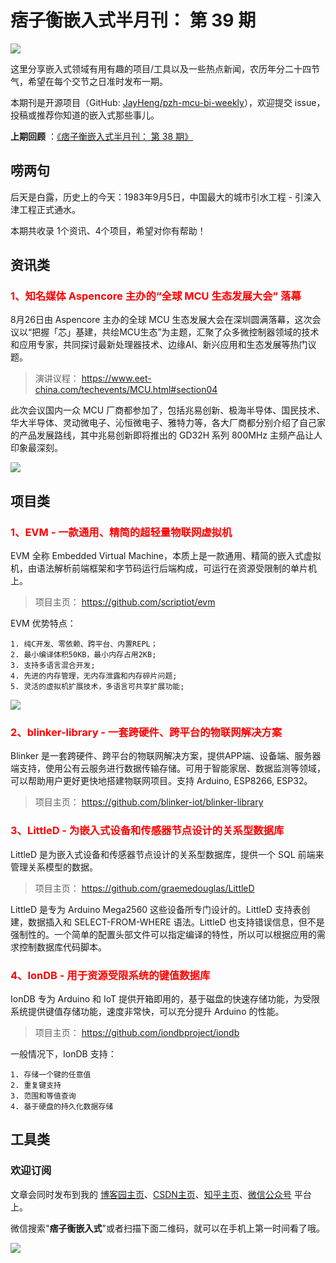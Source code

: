 # 痞子衡嵌入式半月刊： 第 39 期

![](http://henjay724.com/image/cnblogs/pzh_mcu_bi_weekly.PNG)

这里分享嵌入式领域有用有趣的项目/工具以及一些热点新闻，农历年分二十四节气，希望在每个交节之日准时发布一期。

本期刊是开源项目（GitHub: [JayHeng/pzh-mcu-bi-weekly](https://github.com/JayHeng/pzh-mcu-bi-weekly)），欢迎提交 issue，投稿或推荐你知道的嵌入式那些事儿。

**上期回顾** ：[《痞子衡嵌入式半月刊： 第 38 期》](https://www.cnblogs.com/henjay724/p/15173788.html)

## 唠两句

后天是白露，历史上的今天：1983年9月5日，中国最大的城市引水工程 - 引滦入津工程正式通水。

本期共收录 1个资讯、4个项目，希望对你有帮助！

## 资讯类

### <font color="red">1、知名媒体 Aspencore 主办的“全球 MCU 生态发展大会” 落幕</font>

8月26日由 Aspencore 主办的全球 MCU 生态发展大会在深圳圆满落幕，这次会议以“把握「芯」基建，共绘MCU生态”为主题，汇聚了众多微控制器领域的技术和应用专家，共同探讨最新处理器技术、边缘AI、新兴应用和生态发展等热门议题。

> 演讲议程： https://www.eet-china.com/techevents/MCU.html#section04

此次会议国内一众 MCU 厂商都参加了，包括兆易创新、极海半导体、国民技术、华大半导体、灵动微电子、沁恒微电子、雅特力等，各大厂商都分别介绍了自己家的产品发展路线，其中兆易创新即将推出的 GD32H 系列 800MHz 主频产品让人印象最深刻。  

![](http://henjay724.com/image/biweekly20210905/Aspencore-GD32H.PNG)

## 项目类

### <font color="red">1、EVM - 一款通用、精简的超轻量物联网虚拟机</font>

EVM 全称 Embedded Virtual Machine，本质上是一款通用、精简的嵌入式虚拟机，由语法解析前端框架和字节码运行后端构成，可运行在资源受限制的单片机上。

> 项目主页： https://github.com/scriptiot/evm

EVM 优势特点：

```text
1. 纯C开发、零依赖、跨平台、内置REPL；
2. 最小编译体积50KB，最小内存占用2KB;
3. 支持多语言混合开发;
4. 先进的内存管理，无内存泄露和内存碎片问题;
5. 灵活的虚拟机扩展技术，多语言可共享扩展功能;
```

![](http://henjay724.com/image/biweekly20210905/EVM.PNG)

### <font color="red">2、blinker-library - 一套跨硬件、跨平台的物联网解决方案</font>

Blinker 是一套跨硬件、跨平台的物联网解决方案，提供APP端、设备端、服务器端支持，使用公有云服务进行数据传输存储。可用于智能家居、数据监测等领域，可以帮助用户更好更快地搭建物联网项目。支持 Arduino, ESP8266, ESP32。

> 项目主页： https://github.com/blinker-iot/blinker-library

### <font color="red">3、LittleD - 为嵌入式设备和传感器节点设计的关系型数据库</font>

LittleD 是为嵌入式设备和传感器节点设计的关系型数据库，提供一个 SQL 前端来管理关系模型的数据。

> 项目主页： https://github.com/graemedouglas/LittleD

LittleD 是专为 Arduino Mega2560 这些设备所专门设计的。LittleD 支持表创建，数据插入和 SELECT-FROM-WHERE 语法。LittleD 也支持错误信息，但不是强制性的。一个简单的配置头部文件可以指定编译的特性，所以可以根据应用的需求控制数据库代码脚本。

### <font color="red">4、IonDB - 用于资源受限系统的键值数据库</font>

IonDB 专为 Arduino 和 IoT 提供开箱即用的，基于磁盘的快速存储功能，为受限系统提供键值存储功能，速度非常快，可以充分提升 Arduino 的性能。

> 项目主页： https://github.com/iondbproject/iondb

一般情况下，IonDB 支持：
```text
1. 存储一个键的任意值
2. 重复键支持
3. 范围和等值查询
4. 基于硬盘的持久化数据存储
```

## 工具类

### 欢迎订阅

文章会同时发布到我的 [博客园主页](https://www.cnblogs.com/henjay724/)、[CSDN主页](https://blog.csdn.net/henjay724)、[知乎主页](https://www.zhihu.com/people/henjay724)、[微信公众号](http://weixin.sogou.com/weixin?type=1&query=痞子衡嵌入式) 平台上。

微信搜索"__痞子衡嵌入式__"或者扫描下面二维码，就可以在手机上第一时间看了哦。

![](http://henjay724.com/image/github/pzhMcu_qrcode_258x258.jpg)

